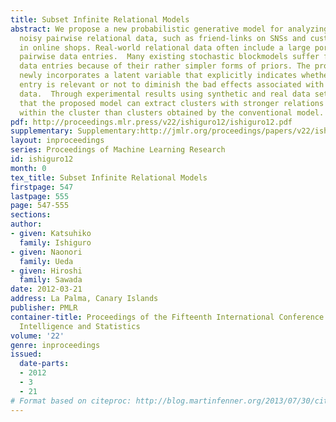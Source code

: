 ```yaml
---
title: Subset Infinite Relational Models
abstract: We propose a new probabilistic generative model for analyzing sparse and
  noisy pairwise relational data, such as friend-links on SNSs and customer records
  in online shops. Real-world relational data often include a large portion of non-informative
  pairwise data entries.  Many existing stochastic blockmodels suffer from these irrelevant
  data entries because of their rather simpler forms of priors. The proposed model
  newly incorporates a latent variable that explicitly indicates whether each data
  entry is relevant or not to diminish the bad effects associated with such irrelevant
  data.  Through experimental results using synthetic and real data sets, we show
  that the proposed model can extract clusters with stronger relations among data
  within the cluster than clusters obtained by the conventional model.
pdf: http://proceedings.mlr.press/v22/ishiguro12/ishiguro12.pdf
supplementary: Supplementary:http://jmlr.org/proceedings/papers/v22/ishiguro12/ishiguro12Supple.pdf
layout: inproceedings
series: Proceedings of Machine Learning Research
id: ishiguro12
month: 0
tex_title: Subset Infinite Relational Models
firstpage: 547
lastpage: 555
page: 547-555
sections: 
author:
- given: Katsuhiko
  family: Ishiguro
- given: Naonori
  family: Ueda
- given: Hiroshi
  family: Sawada
date: 2012-03-21
address: La Palma, Canary Islands
publisher: PMLR
container-title: Proceedings of the Fifteenth International Conference on Artificial
  Intelligence and Statistics
volume: '22'
genre: inproceedings
issued:
  date-parts:
  - 2012
  - 3
  - 21
# Format based on citeproc: http://blog.martinfenner.org/2013/07/30/citeproc-yaml-for-bibliographies/
---
```

